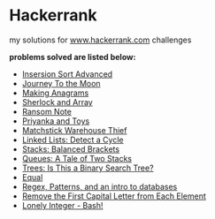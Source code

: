 # Hackerrank
my solutions for www.hackerrank.com challenges

**problems solved are listed below:**

* [Insersion Sort Advanced](
	https://www.hackerrank.com/challenges/insertion-sort)
* [Journey To the Moon](
	https://www.hackerrank.com/challenges/journey-to-the-moon)
* [Making Anagrams](
	https://www.hackerrank.com/challenges/ctci-making-anagrams)
* [Sherlock and Array](
	https://www.hackerrank.com/challenges/sherlock-and-array)
* [Ransom Note](
	https://www.hackerrank.com/challenges/ctci-ransom-note)
* [Priyanka and Toys](
	https://www.hackerrank.com/challenges/priyanka-and-toys)
* [Matchstick Warehouse Thief](
	https://www.hackerrank.com/contests/codeagon/challenges/robber-and-warehouse)
* [Linked Lists: Detect a Cycle](
	https://www.hackerrank.com/challenges/ctci-linked-list-cycle)
* [Stacks: Balanced Brackets](
	https://www.hackerrank.com/challenges/ctci-balanced-brackets)
* [Queues: A Tale of Two Stacks](
	https://www.hackerrank.com/challenges/ctci-queue-using-two-stacks)
* [Trees: Is This a Binary Search Tree?](
	https://www.hackerrank.com/challenges/ctci-is-binary-search-tree)
* [Equal](
	https://www.hackerrank.com/challenges/equal)
* [Regex, Patterns, and an intro to databases](
	https://www.hackerrank.com/challenges/30-regex-patterns)
* [Remove the First Capital Letter from Each Element](
	https://www.hackerrank.com/challenges/bash-tutorials-remove-the-first-capital-letter-from-each-array-element)
* [Lonely Integer - Bash!](
	https://www.hackerrank.com/challenges/lonely-integer-2)
